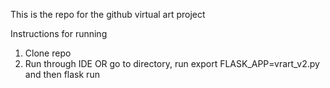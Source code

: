 This is the repo for the github virtual art project

Instructions for running
1. Clone repo
2. Run through IDE OR go to directory, run export FLASK_APP=vrart_v2.py and
 then flask run
 